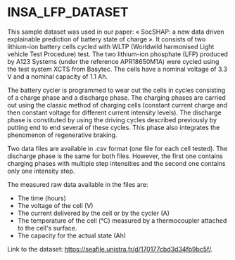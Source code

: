 # INSA_LFP_DATASET

This sample dataset was used in our paper: « SocSHAP: a new data driven explainable prediction of battery state of charge ». It consists of two lithium-ion battery cells cycled with WLTP (Worldwild harmonised Light vehicle Test Procedure) test. The two lithium-ion phosphate (LFP) produced by A123 Systems (under the reference APR18650M1A) were cycled using the test system XCTS from Basytec. The cells have a nominal voltage of 3.3 V and a nominal capacity of 1.1 Ah.

The battery cycler is programmed to wear out the cells in cycles consisting of a charge phase and a discharge phase. The charging phases are carried out using the classic method of charging cells (constant current charge and then constant voltage for different current intensity levels). The discharge phase is constituted by using the driving cycles described previously by putting end to end several of these cycles. This phase also integrates the phenomenon of regenerative braking.

Two data files are available in .csv format (one file for each cell tested). The discharge phase is the same for both files. However, the first one contains charging phases with multiple step intensities and the second one contains only one intensity step.

The measured raw data available in the files are:
- The time (hours)
- The voltage of the cell (V)
- The current delivered by the cell or by the cycler (A)
- The temperature of the cell (°C) measured by a thermocoupler attached to the cell's surface.
- The capacity for the actual state (Ah)

Link to the dataset: https://seafile.unistra.fr/d/170177cbd3d34fb9bc5f/.